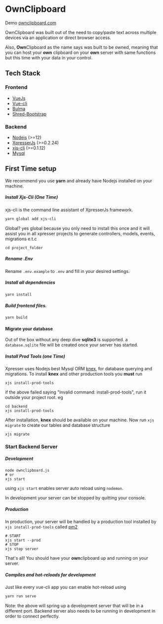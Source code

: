 # OwnClipboard
Demo [ownclipboard.com](https://ownclipboard.com)

OwnClipboard was built out of the need to copy/paste text across multiple devices via an application or direct browser access.

Also, **Own**Clipboard as the name says was built to be owned, meaning that you can host your **own** clipboard on
your **own** server with same functions but this time with your data in your control.


## Tech Stack
### Frontend
- [VueJs](https://www.npmjs.com/package/vue)
- [Vue-cli](https://www.npmjs.com/package/@vue/cli)
- [Bulma](https://www.npmjs.com/package/bulma)
- [Shred-Bootstrap](https://www.npmjs.com/package/shred-bootstrap)

### Backend
- [Nodejs](https://nodejs.org) (>=12)
- [XpresserJs](https://xpresserjs.com) (>=0.2.24)
- [xjs-cli](https://xpresserjs.com/xjs-cli.html) (>=0.1.12)
- [Mysql](https://www.npmjs.com/package/mysql)


## First Time setup
We recommend you use **yarn** and already have Nodejs installed on your machine.

##### Install Xjs-Cli (One Time)
xjs-cli is the command line assistant of XpresserJs framework.
```sh
yarn global add xjs-cli
```
Global? yes global because you only need to install this once and it will assist you in all xpresser projects to generate controllers, models, events, migrations e.t.c


```
cd project_folder
```

##### Rename .Env
Rename `.env.example` to `.env` and fill in your desired settings.

##### Install all dependencies
```sh
yarn install
```

##### Build frontend files.
```sh
yarn build
```

#### Migrate your database
Out of the box without any deep dive **sqlite3** is supported. a `database.sqlite` file will be created once your server has started.

##### Install Prod Tools (one Time)
Xpresser uses Nodejs best Mysql ORM [knex](https://www.npmjs.com/package/knex), for database querying and migrations.
To install **knex** and other production tools you **must** run
```shell script
xjs install-prod-tools
```
if the above failed saying "Invalid command: install-prod-tools", run it outside your project root.
eg
```shell script
cd backend
xjs install-prod-tools
```

After installation, **knex** should be available on your machine.
Now run `xjs  migrate` to create our tables and database structure
```shell script
xjs migrate
```

### Start Backend Server
##### Development
```shell script
node ownclipboard.js
# or
xjs start
```
using `xjs start` enables server auto reload using `nodemon`.

In development your server can be stopped by quitting your console.

##### Production
In production, your server will be handled by a production tool installed by `xjs install-prod-tools` called [pm2](https://www.npmjs.com/package/pm2)
```shell script
# START
xjs start --prod
# STOP
xjs stop server
```

That's all! You should have your **own**clipboard up and running on your server.


##### Compiles and hot-reloads for development
Just like every vue-cli app you can enable hot-reload using
```sh
yarn run serve
```
Note: the above will spring up a development server that will be in a different port.
Backend server also needs to be running in development in order to connect perfectly.
